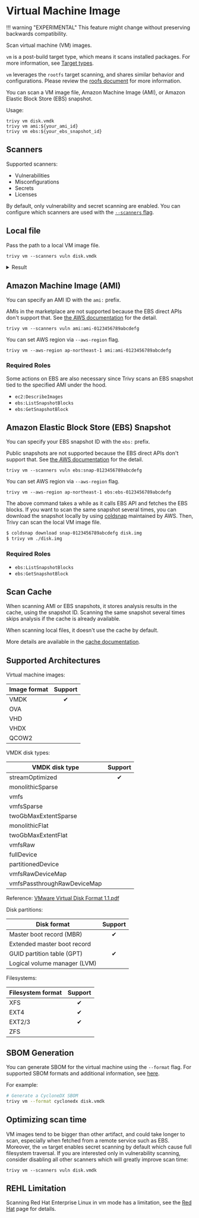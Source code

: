 # Virtual Machine Image

!!! warning "EXPERIMENTAL"
    This feature might change without preserving backwards compatibility.

Scan virtual machine (VM) images.

`vm` is a post-build target type, which means it scans installed packages. For more information, see [Target types](../coverage/language/index.md#target-types).

`vm` leverages the `rootfs` target scanning, and shares similar behavior and configurations. Please review the [roofs document](./rootfs.md) for more information.

You can scan a VM image file, Amazon Machine Image (AMI), or Amazon Elastic Block Store (EBS) snapshot.

Usage:

```shell
trivy vm disk.vmdk
trivy vm ami:${your_ami_id}
trivy vm ebs:${your_ebs_snapshot_id}
```
## Scanners

Supported scanners:

- Vulnerabilities
- Misconfigurations
- Secrets
- Licenses

By default, only vulnerability and secret scanning are enabled. You can configure which scanners are used with the [`--scanners` flag](../configuration/others.md#enabledisable-scanners).

## Local file
Pass the path to a local VM image file.

```shell
trivy vm --scanners vuln disk.vmdk
```

<details>
<summary>Result</summary>

```
disk.vmdk (amazon 2 (Karoo))
===========================================================================================
Total: 802 (UNKNOWN: 0, LOW: 17, MEDIUM: 554, HIGH: 221, CRITICAL: 10)

┌────────────────────────────┬────────────────┬──────────┬───────────────────────────────┬───────────────────────────────┬──────────────────────────────────────────────────────────────┐
│          Library           │ Vulnerability  │ Severity │       Installed Version       │         Fixed Version         │                            Title                             │
├────────────────────────────┼────────────────┼──────────┼───────────────────────────────┼───────────────────────────────┼──────────────────────────────────────────────────────────────┤
│ amazon-ssm-agent           │ CVE-2022-24675 │ HIGH     │ 3.0.529.0-1.amzn2             │ 3.1.1575.0-1.amzn2            │ golang: encoding/pem: fix stack overflow in Decode           │
│                            │                │          │                               │                               │ https://avd.aquasec.com/nvd/cve-2022-24675                   │
├────────────────────────────┼────────────────┤          ├───────────────────────────────┼───────────────────────────────┼──────────────────────────────────────────────────────────────┤
│ bind-export-libs           │ CVE-2021-25215 │          │ 32:9.11.4-26.P2.amzn2.4       │ 32:9.11.4-26.P2.amzn2.5       │ bind: An assertion check can fail while answering queries    │
│                            │                │          │                               │                               │ for DNAME records...                                         │
│                            │                │          │                               │                               │ https://avd.aquasec.com/nvd/cve-2021-25215                   │
│                            ├────────────────┼──────────┤                               ├───────────────────────────────┼──────────────────────────────────────────────────────────────┤
│                            │ CVE-2021-25214 │ MEDIUM   │                               │ 32:9.11.4-26.P2.amzn2.5.2     │ bind: Broken inbound incremental zone update (IXFR) can      │
│                            │                │          │                               │                               │ cause named to terminate...                                  │
│                            │                │          │                               │                               │ https://avd.aquasec.com/nvd/cve-2021-25214                   │
├────────────────────────────┼────────────────┼──────────┤                               ├───────────────────────────────┼──────────────────────────────────────────────────────────────┤
│ bind-libs                  │ CVE-2021-25215 │ HIGH     │                               │ 32:9.11.4-26.P2.amzn2.5       │ bind: An assertion check can fail while answering queries    │
│                            │                │          │                               │                               │ for DNAME records...                                         │
│                            │                │          │                               │                               │ https://avd.aquasec.com/nvd/cve-2021-25215                   │
│                            ├────────────────┼──────────┤                               ├───────────────────────────────┼──────────────────────────────────────────────────────────────┤
│                            │ CVE-2021-25214 │ MEDIUM   │                               │ 32:9.11.4-26.P2.amzn2.5.2     │ bind: Broken inbound incremental zone update (IXFR) can      │
│                            │                │          │                               │                               │ cause named to terminate...                                  │
│                            │                │          │                               │                               │ https://avd.aquasec.com/nvd/cve-2021-25214                   │
├────────────────────────────┼────────────────┼──────────┤                               ├───────────────────────────────┼──────────────────────────────────────────────────────────────┤
│ bind-libs-lite             │ CVE-2021-25215 │ HIGH     │                               │ 32:9.11.4-26.P2.amzn2.5       │ bind: An assertion check can fail while answering queries    │
│                            │                │          │                               │                               │ for DNAME records...                                         │
│                            │                │          │                               │                               │ https://avd.aquasec.com/nvd/cve-2021-25215                   │
│                            ├────────────────┼──────────┤                               ├───────────────────────────────┼──────────────────────────────────────────────────────────────┤
│                            │ CVE-2021-25214 │ MEDIUM   │                               │ 32:9.11.4-26.P2.amzn2.5.2     │ bind: Broken inbound incremental zone update (IXFR) can      │
│                            │                │          │                               │                               │ cause named to terminate...                                  │
│                            │                │          │                               │                               │ https://avd.aquasec.com/nvd/cve-2021-25214                   │
├────────────────────────────┼────────────────┼──────────┤                               ├───────────────────────────────┼──────────────────────────────────────────────────────────────┤
...
```

</details>

## Amazon Machine Image (AMI)
You can specify an AMI ID with the `ami:` prefix.

AMIs in the marketplace are not supported because the EBS direct APIs don't support that. See [the AWS documentation][ebsapi-elements] for the detail.

```shell
trivy vm --scanners vuln ami:ami-0123456789abcdefg
```

You can set AWS region via `--aws-region` flag.

```shell
trivy vm --aws-region ap-northeast-1 ami:ami-0123456789abcdefg
```

### Required Roles
Some actions on EBS are also necessary since Trivy scans an EBS snapshot tied to the specified AMI under the hood.

- `ec2:DescribeImages`
- `ebs:ListSnapshotBlocks`
- `ebs:GetSnapshotBlock`

## Amazon Elastic Block Store (EBS) Snapshot
You can specify your EBS snapshot ID with the `ebs:` prefix.

Public snapshots are not supported because the EBS direct APIs don't support that. See [the AWS documentation][ebsapi-elements] for the detail.

```shell
trivy vm --scanners vuln ebs:snap-0123456789abcdefg
```

You can set AWS region via `--aws-region` flag.

```shell
trivy vm --aws-region ap-northeast-1 ebs:ebs-0123456789abcdefg
```

The above command takes a while as it calls EBS API and fetches the EBS blocks.
If you want to scan the same snapshot several times, you can download the snapshot locally by using [coldsnap][coldsnap] maintained by AWS. Then, Trivy can scan the local VM image file.

```bash
$ coldsnap download snap-0123456789abcdefg disk.img
$ trivy vm ./disk.img
```

### Required Roles

- `ebs:ListSnapshotBlocks`
- `ebs:GetSnapshotBlock`

## Scan Cache
When scanning AMI or EBS snapshots, it stores analysis results in the cache, using the snapshot ID.
Scanning the same snapshot several times skips analysis if the cache is already available.

When scanning local files, it doesn't use the cache by default.

More details are available in the [cache documentation](../configuration/cache.md#scan-cache-backend).

## Supported Architectures

Virtual machine images:

| Image format | Support |
|--------------|:-------:|
| VMDK         |    ✔    |
| OVA          |         |
| VHD          |         |
| VHDX         |         |
| QCOW2        |         |


VMDK disk types:

| VMDK disk type              | Support |
|-----------------------------|:-------:|
| streamOptimized             |    ✔    |
| monolithicSparse            |         |
| vmfs                        |         |
| vmfsSparse                  |         |
| twoGbMaxExtentSparse        |         |
| monolithicFlat              |         |
| twoGbMaxExtentFlat          |         |
| vmfsRaw                     |         |
| fullDevice                  |         |
| partitionedDevice           |         |
| vmfsRawDeviceMap            |         |
| vmfsPassthroughRawDeviceMap |         |

Reference: [VMware Virtual Disk Format 1.1.pdf][vmdk]

Disk partitions:

| Disk format                  | Support |
|------------------------------|:-------:|
| Master boot record (MBR)     |    ✔    |
| Extended master boot record  |         |
| GUID partition table (GPT)   |    ✔    |
| Logical volume manager (LVM) |         |

Filesystems:

| Filesystem format | Support |
|-------------------|:-------:|
| XFS               |    ✔    |
| EXT4              |    ✔    |
| EXT2/3            |    ✔    |
| ZFS               |         |

## SBOM Generation

You can generate SBOM for the virtual machine using the `--format` flag. For supported SBOM formats and additional information, see [here](../supply-chain/sbom.md).

For example:

```bash
# Generate a CycloneDX SBOM
trivy vm --format cyclonedx disk.vmdk
```

## Optimizing scan time

VM images tend to be bigger than other artifact, and could take longer to scan, especially when fetched from a remote service such as EBS. Moreover, the `vm` target enables secret scanning by default which cause full filesystem traversal. If you are interested only in vulnerability scanning, consider disabling all other scanners which will greatly improve scan time:

```shell
trivy vm --scanners vuln disk.vmdk
```

## REHL Limitation

Scanning Red Hat Enterprise Linux in vm mode has a limitation, see the [Red Hat](../coverage/os/rhel.md#content-manifests) page for details.


[vmdk]: https://github.com/libyal/libvmdk/blob/main/documentation/VMWare%20Virtual%20Disk%20Format%20(VMDK).asciidoc
[ebsapi-elements]: https://docs.aws.amazon.com/AWSEC2/latest/UserGuide/ebs-accessing-snapshot.html#ebsapi-elements
[coldsnap]: https://github.com/awslabs/coldsnap

